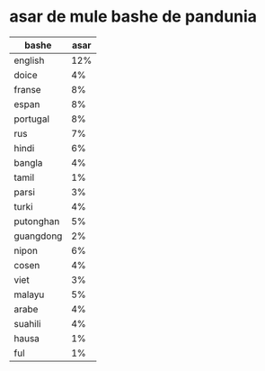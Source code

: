 # asar de mule bashe de pandunia

| bashe | asar |
|-------|--------|
| english | 12% |
| doice | 4% |
| franse | 8% |
| espan | 8% |
| portugal | 8% |
| rus | 7% |
| hindi | 6% |
| bangla | 4% |
| tamil | 1% |
| parsi | 3% |
| turki | 4% |
| putonghan | 5% |
| guangdong | 2% |
| nipon | 6% |
| cosen | 4% |
| viet | 3% |
| malayu | 5% |
| arabe | 4% |
| suahili | 4% |
| hausa | 1% |
| ful | 1% |
